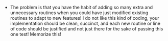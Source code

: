 - The problem is that you have the habit of adding so many extra and unnecessary routines when you could have just modified existing routines to adapt to new features! I do not like this kind of coding, your implementation should be clean, succinct, and each new routine or line of code should be justified and not just there for the sake of passing this one test! Memorize this!